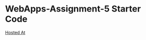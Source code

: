 # WebApps-Assignment-5 Starter Code
<a href="https://44-563-webapps-f21.github.io/webapps-s21-assignment-5-varunreddy13/animals.html"> Hosted At </a>
